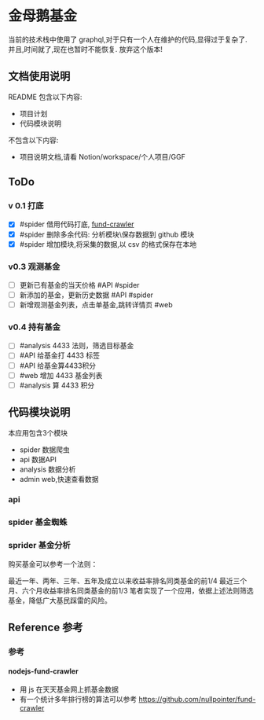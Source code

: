 # 金母鹅基金

当前的技术栈中使用了 graphql,对于只有一个人在维护的代码,显得过于复杂了.
并且,时间就了,现在也暂时不能恢复.
放弃这个版本!

## 文档使用说明

README 包含以下内容:
- 项目计划
- 代码模块说明

不包含以下内容:
- 项目说明文档,请看 Notion/workspace/个人项目/GGF

## ToDo

### v 0.1 打底

- [x] #spider 借用代码打底, [fund-crawler](https://github.com/nullpointer/fund-crawler)
- [x] #spider 删除多余代码: 分析模块\保存数据到 github 模块
- [x] #spider 增加模块,将采集的数据,以 csv 的格式保存在本地

### v0.3 观测基金

- [ ] 更新已有基金的当天价格 #API #spider
- [ ] 新添加的基金，更新历史数据 #API #spider
- [ ] 新增观测基金列表，点击单基金,跳转详情页 #web 

### v0.4 持有基金
- [ ] #analysis 4433 法则，筛选目标基金
- [ ] #API 给基金打 4433 标签
- [ ] #API 给基金算4433积分
- [ ] #web 增加 4433 基金列表
- [ ] #analysis 算 4433 积分

## 代码模块说明

本应用包含3个模块
- spider  数据爬虫
- api     数据API
- analysis 数据分析
- admin   web,快速查看数据

###  api


### spider 基金蜘蛛


### sprider 基金分析


购买基金可以参考一个法则：

最近一年、两年、三年、五年及成立以来收益率排名同类基金的前1/4
最近三个月、六个月收益率排名同类基金的前1/3
笔者实现了一个应用，依据上述法则筛选基金，降低广大基民踩雷的风险。


## Reference 参考

### 参考

#### nodejs-fund-crawler

- 用 js 在天天基金网上抓基金数据
- 有一个统计多年排行榜的算法可以参考
https://github.com/nullpointer/fund-crawler